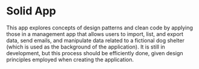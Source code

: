 # Solid App
This app explores concepts of design patterns and clean code by applying those in a management app that allows users to import, list, and export data, send emails, and manipulate data related to a fictional dog shelter (which is used as the background of the application). It is still in development, but this process should be efficiently done, given design principles employed when creating the application.
